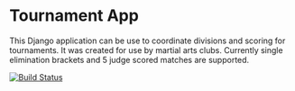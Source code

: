 # Tournament App

This Django application can be use to coordinate divisions and scoring for tournaments. It was created for use by martial arts clubs. Currently single elimination brackets and 5 judge scored matches are supported.

[![Build Status](https://travis-ci.org/cleobis/tournament.svg?branch=master)](https://travis-ci.org/cleobis/tournament)
